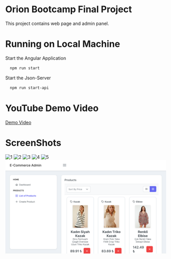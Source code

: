# Orion Bootcamp Final Project
This project contains web page and admin panel.

# Running on Local Machine

Start the Angular Application

```bash
  npm run start
```

Start the Json-Server

```bash
  npm run start-api
```

# YouTube Demo Video

[Demo Video](https://www.youtube.com/watch?v=muexGtWUHQE)

# ScreenShots

![1](https://raw.githubusercontent.com/fberivan/Orion-Bootcamp-Bitirme-Projesi/main/screenshots/1.png)
![2](https://raw.githubusercontent.com/fberivan/Orion-Bootcamp-Bitirme-Projesi/main/screenshots/2.png)
![3](https://raw.githubusercontent.com/fberivan/Orion-Bootcamp-Bitirme-Projesi/main/screenshots/3.png)
![4](https://raw.githubusercontent.com/fberivan/Orion-Bootcamp-Bitirme-Projesi/main/screenshots/4.png)
![5](https://raw.githubusercontent.com/fberivan/Orion-Bootcamp-Bitirme-Projesi/main/screenshots/5.png)
![6](https://raw.githubusercontent.com/fberivan/Orion-Bootcamp-Bitirme-Projesi/main/screenshots/6.png)
